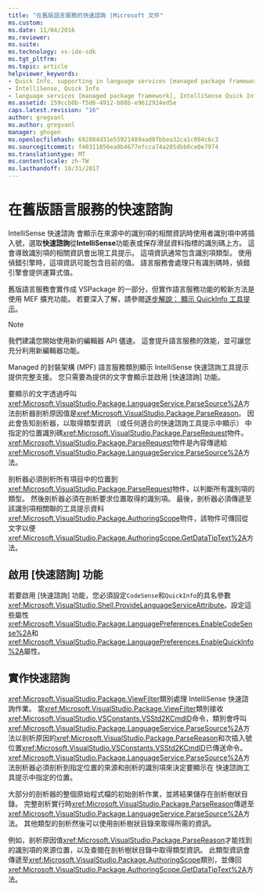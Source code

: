 ```yaml
---
title: "在舊版語言服務的快速諮詢 |Microsoft 文件"
ms.custom: 
ms.date: 11/04/2016
ms.reviewer: 
ms.suite: 
ms.technology: vs-ide-sdk
ms.tgt_pltfrm: 
ms.topic: article
helpviewer_keywords:
- Quick Info, supporting in language services [managed package framework]
- IntelliSense, Quick Info
- language services [managed package framework], IntelliSense Quick Info
ms.assetid: 159ccb0b-f5d6-4912-b88b-e9612924ed5e
caps.latest.revision: "16"
author: gregvanl
ms.author: gregvanl
manager: ghogen
ms.openlocfilehash: 692884d31e55921489aad0fbbea32ca1c094c6c3
ms.sourcegitcommit: f40311056ea0b4677efcca74a285dbb0ce0e7974
ms.translationtype: MT
ms.contentlocale: zh-TW
ms.lasthandoff: 10/31/2017
---
```

# <a name="quick-info-in-a-legacy-language-service"></a>在舊版語言服務的快速諮詢
IntelliSense 快速諮詢 會顯示在來源中的識別項的相關資訊時使用者識別項中將插入號，選取**快速諮詢**從**IntelliSense**功能表或保存滑鼠資料指標的識別碼上方。 這會導致識別項的相關資訊會出現工具提示。 這項資訊通常包含識別項類型。 使用偵錯引擎時，這項資訊可能包含目前的值。 語言服務會處理只有識別碼時，偵錯引擎會提供運算式值。  
  
 舊版語言服務會實作成 VSPackage 的一部分，但實作語言服務功能的較新方法是使用 MEF 擴充功能。 若要深入了解，請參閱[逐步解說： 顯示 QuickInfo 工具提示](../../extensibility/walkthrough-displaying-quickinfo-tooltips.md)。  
  
> [!NOTE]
>  我們建議您開始使用新的編輯器 API 儘速。 這會提升語言服務的效能，並可讓您充分利用新編輯器功能。  
  
 Managed 的封裝架構 (MPF) 語言服務類別顯示 IntelliSense 快速諮詢工具提示提供完整支援。 您只需要為提供的文字會顯示並啟用 [快速諮詢] 功能。  
  
 要顯示的文字透過呼叫<xref:Microsoft.VisualStudio.Package.LanguageService.ParseSource%2A>方法剖析器剖析原因值是<xref:Microsoft.VisualStudio.Package.ParseReason>。 因此會告知剖析器，以取得類型資訊 （或任何適合的快速諮詢工具提示中顯示） 中指定的位置識別碼<xref:Microsoft.VisualStudio.Package.ParseRequest>物件。 <xref:Microsoft.VisualStudio.Package.ParseRequest>物件是內容傳遞給<xref:Microsoft.VisualStudio.Package.LanguageService.ParseSource%2A>方法。  
  
 剖析器必須剖析所有項目中的位置到<xref:Microsoft.VisualStudio.Package.ParseRequest>物件，以判斷所有識別項的類型。 然後剖析器必須在剖析要求位置取得的識別項。 最後，剖析器必須傳遞至該識別項相關聯的工具提示資料<xref:Microsoft.VisualStudio.Package.AuthoringScope>物件，該物件可傳回從文字以便<xref:Microsoft.VisualStudio.Package.AuthoringScope.GetDataTipText%2A>方法。  
  
## <a name="enabling-the-quick-info-feature"></a>啟用 [快速諮詢] 功能  
 若要啟用 [快速諮詢] 功能，您必須設定`CodeSense`和`QuickInfo`的具名參數<xref:Microsoft.VisualStudio.Shell.ProvideLanguageServiceAttribute>。設定這些屬性<xref:Microsoft.VisualStudio.Package.LanguagePreferences.EnableCodeSense%2A>和<xref:Microsoft.VisualStudio.Package.LanguagePreferences.EnableQuickInfo%2A>屬性。  
  
## <a name="implementing-the-quick-info-feature"></a>實作快速諮詢  
 <xref:Microsoft.VisualStudio.Package.ViewFilter>類別處理 IntelliSense 快速諮詢作業。 當<xref:Microsoft.VisualStudio.Package.ViewFilter>類別接收<xref:Microsoft.VisualStudio.VSConstants.VSStd2KCmdID>命令，類別會呼叫<xref:Microsoft.VisualStudio.Package.LanguageService.ParseSource%2A>方法以剖析原因的<xref:Microsoft.VisualStudio.Package.ParseReason>和次插入號位置<xref:Microsoft.VisualStudio.VSConstants.VSStd2KCmdID>已傳送命令。 <xref:Microsoft.VisualStudio.Package.LanguageService.ParseSource%2A>方法剖析器必須剖析到指定位置的來源和剖析的識別項來決定要顯示在 快速諮詢工具提示中指定的位置。  
  
 大部分的剖析器的整個原始程式檔的初始剖析作業，並將結果儲存在剖析樹狀目錄。 完整剖析實行時<xref:Microsoft.VisualStudio.Package.ParseReason>傳遞至<xref:Microsoft.VisualStudio.Package.LanguageService.ParseSource%2A>方法。 其他類型的剖析然後可以使用剖析樹狀目錄來取得所需的資訊。  
  
 例如，剖析原因值<xref:Microsoft.VisualStudio.Package.ParseReason>才能找到的識別項的來源位置，以及查閱在剖析樹狀目錄中取得類型資訊。 此類型資訊會傳遞至<xref:Microsoft.VisualStudio.Package.AuthoringScope>類別，並傳回<xref:Microsoft.VisualStudio.Package.AuthoringScope.GetDataTipText%2A>方法。